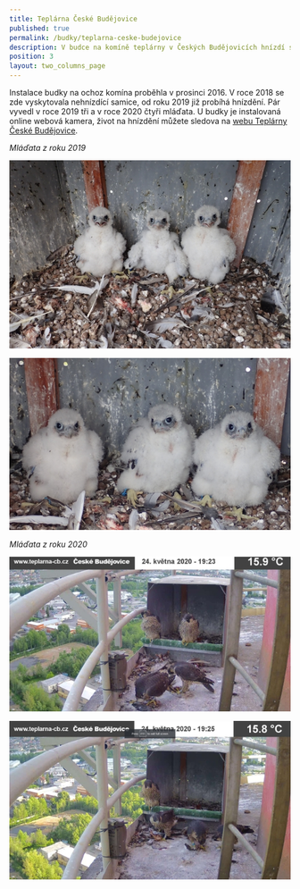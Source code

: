 ```yaml
---
title: Teplárna České Budějovice
published: true
permalink: /budky/teplarna-ceske-budejovice
description: V budce na komíně teplárny v Českých Budějovicích hnízdí sokoli od roku 2019.
position: 3
layout: two_columns_page
---
```

Instalace budky na ochoz komína proběhla v prosinci 2016. V roce 2018 se zde vyskytovala nehnízdící samice, od roku 2019 již probíhá hnízdění. Pár vyvedl v roce 2019 tři a v roce 2020 čtyři mláďata. 
U budky je instalovaná online webová kamera, život na hnízdění můžete sledova na [webu Teplárny České Budějovice](http://www.teplarna-cb.cz/hnizdo/).

_Mláďata z roku 2019_

![](/media/p5100607_620.jpg)

![](/media/p5100619_620.jpg)

_Mláďata z roku 2020_

![](/media/ctyri_juv_po_nekolika_dnech_v_budce_1_620.jpg)

![](/media/ctyri_juv_po_nekolika_dnech_v_budce_620.jpg)
